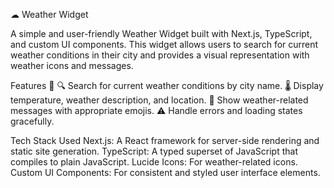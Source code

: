 ☁ Weather Widget

A simple and user-friendly Weather Widget built with Next.js, TypeScript, and custom UI components. This widget allows users to search for current weather conditions in their city and provides a visual representation with weather icons and messages.

Features 🌟
🔍 Search for current weather conditions by city name.
🌡️ Display temperature, weather description, and location.
🌈 Show weather-related messages with appropriate emojis.
⚠️ Handle errors and loading states gracefully.

Tech Stack Used 
Next.js: A React framework for server-side rendering and static site generation.
TypeScript: A typed superset of JavaScript that compiles to plain JavaScript.
Lucide Icons: For weather-related icons.
Custom UI Components: For consistent and styled user interface elements.